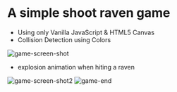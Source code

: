 # A simple shoot raven game
- Using only Vanilla JavaScript & HTML5 Canvas
- Collision Detection using Colors

![game-screen-shot](https://github.com/bg-otman/shoot-raven-game/assets/150532924/59edde09-6026-4e22-93c8-615968a759b4)

- explosion animation when hiting a raven

![game-screen-shot2](https://github.com/bg-otman/shoot-raven-game/assets/150532924/59c20f90-643f-4678-9d11-28cd31c6fe54)
![game-end](https://github.com/bg-otman/shoot-raven-game/assets/150532924/8111d389-9710-401e-836e-22ca60b6baf5)
